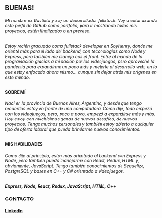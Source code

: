## BUENAS!

<!--
**BauKSA/BauKSA** is a ✨ _special_ ✨ repository because its `README.md` (this file) appears on your GitHub profile.

Here are some ideas to get you started:

- 🔭 I’m currently working on ...
- 🌱 I’m currently learning ...
- 👯 I’m looking to collaborate on ...
- 🤔 I’m looking for help with ...
- 💬 Ask me about ...
- 📫 How to reach me: ...
- 😄 Pronouns: ...
- ⚡ Fun fact: ...
-->

###### Mi nombre es Bautista y soy un desarrollador fullstack. Voy a estar usando este perfil de GitHub como portfolio, para ir mostrando todos mis proyectos, estén finalizados o en preceso.

###### Estoy recién graduado como fullstack developer en SoyHenry, donde me orienté más para el lado del backend, con teconologías como Node y Express, pero también me manejo con el front. Entré al mundo de la programación gracias a mi pasión por los videojuegos, pero aproveché la pandemia para expandirme un poco más y meterle al desarrollo web, en lo que estoy enfocado ahora mismo... aunque sin dejar atrás mis origenes en este mundo.

#### SOBRE MÍ
###### Nací en la provincia de Buenos Aires, Argentina, y desde que tengo recuerdos estoy en frente de una computadora. Como dije, todo empezó con los videojuegos, pero, poco a poco, empezó a expandirse más y más. Hoy estoy con muchísimas ganas de nuevos desafíos, de nuevos proyectos. Tengo muchos personales y también estoy abierto a cualquier tipo de oferta laboral que pueda brindarme nuevos conocimientos.

#### MIS HABILIDADES
###### Como dije al principio, estoy más orientado al backend con Express y Node, pero también puedo manejarme con React, Redux, HTML y, obviamente, JavaScript. Tengo también conocimientos de Sequelize, PostgreSQL y bases en C++ y C# orientado a videojuegos.

##### Express, Node, React, Redux, JavaScript, HTML, C++

### CONTACTO
#### [LinkedIn](https://www.linkedin.com/in/bautista-manolizi/)
